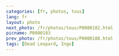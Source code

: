 ```yaml
---
categories: [fr, photos, tous]
lang: fr
layout: photo
next_photo: /fr/photos/tous/P0000182.html
picname: P0000183
prev_photo: /fr/photos/tous/P0000180.html
tags: [Dead Leopard, Ingo]
---
```

